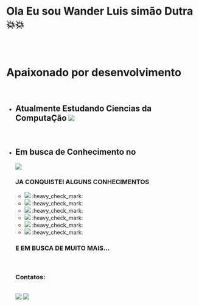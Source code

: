 # Ola Eu sou Wander Luis simão Dutra :boom::boom:

<br>
<br>
<h1>Apaixonado por desenvolvimento</h1>
<br>
<ul>
<li><h2>Atualmente Estudando Ciencias da ComputaÇão <img src="https://github.com/WanderDutra/Screenshots/blob/main/Captura%20de%20tela%202023-08-26%20224850.png?raw=true"></h2></li>
  <br>
<li><h2>Em busca de Conhecimento no</h2> <img src="https://github.com/WanderDutra/Screenshots/blob/main/Captura%20de%20tela%202023-08-26%20221948.png?raw=true">
  <h3>JA CONQUISTEI ALGUNS CONHECIMENTOS</h3>
<ul>  
<li><img src="https://img.shields.io/badge/HTML-239120?style=for-the-badge&logo=html5&logoColor=white">   :heavy_check_mark:</li>
<li><img src="https://camo.githubusercontent.com/42ada9cc774b9d2b4cf35691820a881d70657ae42c3a074f00c7e9add6352361/68747470733a2f2f696d672e736869656c64732e696f2f62616467652f56697375616c5f53747564696f5f436f64652d3030373844343f7374796c653d666f722d7468652d6261646765266c6f676f3d76697375616c25323073747564696f253230636f6465266c6f676f436f6c6f723d7768697465"> :heavy_check_mark: </li>
<li><img src="https://img.shields.io/badge/CSS-239120?&style=for-the-badge&logo=css3&logoColor=white"> :heavy_check_mark: </li>
<li><img src="https://img.shields.io/badge/GitHub-100000?style=for-the-badge&logo=github&logoColor=white"> :heavy_check_mark: </li>
<li><img src="https://img.shields.io/badge/Figma-F24E1E?style=for-the-badge&logo=figma&logoColor=white"> :heavy_check_mark: </li>
<li><img src="https://img.shields.io/badge/JavaScript-F7DF1E?style=for-the-badge&logo=javascript&logoColor=black"> :heavy_check_mark: </li>
	
</ul>
<h3> E EM BUSCA DE MUITO MAIS...</h3>
</li>
<br>
<h3>Contatos:</h3>
<br>
<a href="https://www.instagram.com/dutrawander/" target="_blank"><img src="https://camo.githubusercontent.com/acaa286597b43c96dc02b69b90de15a65c52063e31835b763a061cc815f64bac/68747470733a2f2f696d672e736869656c64732e696f2f62616467652f2d496e7374616772616d2d2532334534343035463f7374796c653d666f722d7468652d6261646765266c6f676f3d696e7374616772616d266c6f676f436f6c6f723d7768697465" data-canonical-src="https://img.shields.io/badge/-Instagram-%23E4405F?style=for-the-badge&amp;logo=instagram&amp;logoColor=white" style="max-width: 100%;"></a>
<a href="mailto:wdutra.desenvolvedor@gmail.com"><img src="https://img.shields.io/badge/Gmail-D14836?style=for-the-badge&logo=gmail&logoColor=white"></a>
</ul>
